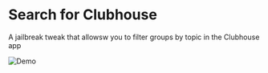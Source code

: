 # Search for Clubhouse

A jailbreak tweak that allowsw you to filter groups by topic in the Clubhouse app

![Demo](demo.gif)